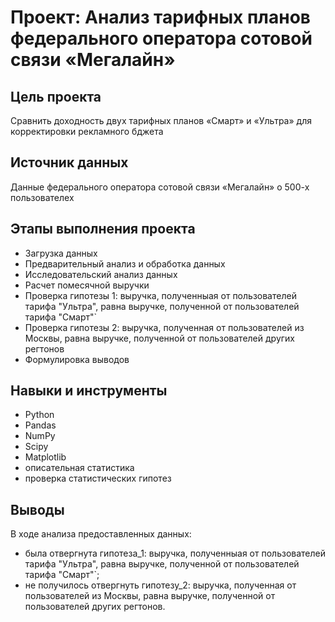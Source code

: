 # Проект: Анализ тарифных планов федерального оператора сотовой связи «Мегалайн»

## Цель проекта
Сравнить доходность двух тарифных планов «Смарт» и «Ультра» для корректировки рекламного бджета

## Источник данных
Данные федерального оператора сотовой связи «Мегалайн» о 500-х пользователех

## Этапы выполнения проекта
* Загрузка данных
* Предварительный анализ и обработка данных
* Исследовательский анализ данных 
* Расчет помесячной выручки
* Проверка гипотезы 1:  выручка, полученныая от пользователей тарифа "Ультра", равна выручке, полученной от пользователей тарифа "Смарт"`
* Проверка гипотезы 2: выручка, полученная от пользователей из Москвы, равна выручке, полученной от пользователей других регтонов
* Формулировка выводов

## Навыки и инструменты
* Python 
* Pandas
* NumPy
* Scipy
* Matplotlib
* описательная статистика
* проверка статистических гипотез

## Выводы
В ходе анализа предоставленных данных:
* была отвергнута гипотеза_1: выручка, полученныая от пользователей тарифа "Ультра", равна выручке, полученной от пользователей тарифа "Смарт"`;
* не получилось отвергнуть гипотезу_2: выручка, полученная от пользователей из Москвы, равна выручке, полученной от пользователей других регтонов.
